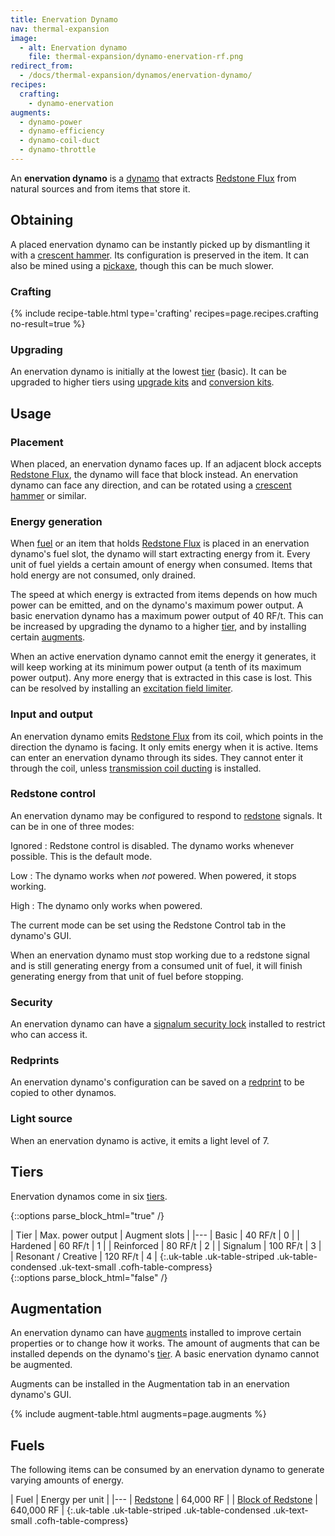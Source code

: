 ```yaml
---
title: Enervation Dynamo
nav: thermal-expansion
image:
  - alt: Enervation dynamo
    file: thermal-expansion/dynamo-enervation-rf.png
redirect_from:
  - /docs/thermal-expansion/dynamos/enervation-dynamo/
recipes:
  crafting:
    - dynamo-enervation
augments:
  - dynamo-power
  - dynamo-efficiency
  - dynamo-coil-duct
  - dynamo-throttle
---
```


An **enervation dynamo** is a [dynamo](/docs/dynamos/) that extracts [Redstone
Flux](/docs/redstone-flux/) from natural sources and from items that store it.


Obtaining
---------

A placed enervation dynamo can be instantly picked up by dismantling it with a
[crescent hammer](/docs/crescent-hammer/). Its configuration is preserved in the
item. It can also be mined using a
[pickaxe](https://minecraft.gamepedia.com/Pickaxe), though this can be much
slower.

### Crafting
{% include recipe-table.html type='crafting' recipes=page.recipes.crafting no-result=true %}

### Upgrading
An enervation dynamo is initially at the lowest [tier](#tiers) (basic). It can
be upgraded to higher tiers using [upgrade kits](/docs/upgrade-kits/) and
[conversion kits](/docs/conversion-kits/).


Usage
-----

### Placement
When placed, an enervation dynamo faces up. If an adjacent block accepts
[Redstone Flux](/docs/redstone-flux/), the dynamo will face that block instead.
An enervation dynamo can face any direction, and can be rotated using a
[crescent hammer](/docs/crescent-hammer/) or similar.

### Energy generation
When [fuel](#fuels) or an item that holds [Redstone Flux](/docs/redstone-flux/)
is placed in an enervation dynamo's fuel slot, the dynamo will start extracting
energy from it. Every unit of fuel yields a certain amount of energy when
consumed. Items that hold energy are not consumed, only drained.

The speed at which energy is extracted from items depends on how much power can
be emitted, and on the dynamo's maximum power output. A basic enervation dynamo
has a maximum power output of 40 RF/t. This can be increased by upgrading the
dynamo to a higher [tier](#tiers), and by installing certain
[augments](#augmentation).

When an active enervation dynamo cannot emit the energy it generates, it will
keep working at its minimum power output (a tenth of its maximum power output).
Any more energy that is extracted in this case is lost. This can be resolved by
installing an [excitation field
limiter](/docs/augment-excitation-field-limiter/).

### Input and output
An enervation dynamo emits [Redstone Flux](/docs/redstone-flux/) from its coil,
which points in the direction the dynamo is facing. It only emits energy when it
is active. Items can enter an enervation dynamo through its sides. They cannot
enter it through the coil, unless [transmission coil
ducting](/docs/augment-transmission-coil-ducting/) is installed.

### Redstone control
An enervation dynamo may be configured to respond to
[redstone](https://minecraft.gamepedia.com/Redstone) signals. It can be in one
of three modes:

Ignored
: Redstone control is disabled. The dynamo works whenever possible. This is the
default mode.

Low
: The dynamo works when *not* powered. When powered, it stops working.

High
: The dynamo only works when powered.

The current mode can be set using the Redstone Control tab in the dynamo's GUI.

When an enervation dynamo must stop working due to a redstone signal and is
still generating energy from a consumed unit of fuel, it will finish generating
energy from that unit of fuel before stopping.

### Security
An enervation dynamo can have a [signalum security
lock](/docs/signalum-security-lock/) installed to restrict who can access it.

### Redprints
An enervation dynamo's configuration can be saved on a
[redprint](/docs/redprint/) to be copied to other dynamos.

### Light source
When an enervation dynamo is active, it emits a light level of 7.


Tiers
-----

Enervation dynamos come in six [tiers](/docs/tiers/).

{::options parse_block_html="true" /}
<div class="uk-overflow-container">
| Tier | Max. power output | Augment slots |
|---
| Basic | 40 RF/t | 0 |
| Hardened | 60 RF/t | 1 |
| Reinforced | 80 RF/t | 2 |
| Signalum | 100 RF/t | 3 |
| Resonant / Creative | 120 RF/t | 4 |
{:.uk-table .uk-table-striped .uk-table-condensed .uk-text-small .cofh-table-compress}
</div>
{::options parse_block_html="false" /}


Augmentation
------------

An enervation dynamo can have [augments](/docs/augments/) installed to improve
certain properties or to change how it works. The amount of augments that can be
installed depends on the dynamo's [tier](#tiers). A basic enervation dynamo
cannot be augmented.

Augments can be installed in the Augmentation tab in an enervation dynamo's GUI.

{% include augment-table.html augments=page.augments %}


Fuels
-----

The following items can be consumed by an enervation dynamo to generate varying
amounts of energy.

| Fuel | Energy per unit |
|---
| [Redstone](https://minecraft.gamepedia.com/Redstone) | 64,000 RF |
| [Block of Redstone](https://minecraft.gamepedia.com/Block_of_Redstone) | 640,000 RF |
{:.uk-table .uk-table-striped .uk-table-condensed .uk-text-small .cofh-table-compress}
